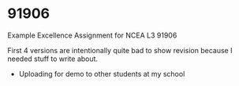 # 91906
Example Excellence Assignment for NCEA L3 91906

First 4 versions are intentionally quite bad to show revision because I needed stuff to write about.
- Uploading for demo to other students at my school
